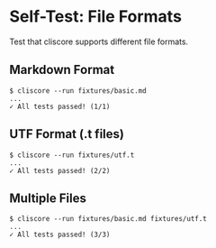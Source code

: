# Self-Test: File Formats

Test that cliscore supports different file formats.

## Markdown Format

```console
$ cliscore --run fixtures/basic.md
...
✓ All tests passed! (1/1)
```

## UTF Format (.t files)

```console
$ cliscore --run fixtures/utf.t
...
✓ All tests passed! (2/2)
```

## Multiple Files

```console
$ cliscore --run fixtures/basic.md fixtures/utf.t
...
✓ All tests passed! (3/3)
```
